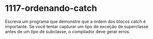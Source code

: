 # 1117-ordenando-catch
 Escreva um programa que demonstre que a ordem dos blocos catch é importante. Se você tentar capturar um tipo de exceção de superclasse antes de um tipo de subclasse, o compilador deve gerar erros.
